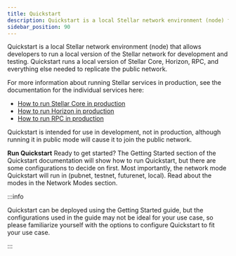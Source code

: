 ```yaml
---
title: Quickstart
description: Quickstart is a local Stellar network environment (node) for development and testing.
sidebar_position: 90
---
```


Quickstart is a local Stellar network environment (node) that allows developers to run a local version of the Stellar network for development and testing. Quickstart runs a local version of Stellar Core, Horizon, RPC, and everything else needed to replicate the public network.

For more information about running Stellar services in production, see the documentation for the individual services here: 

* [How to run Stellar Core in production](../../../validators)
* [How to run Horizon in production](../../../data/horizon/admin-guide/overview)
* [How to run RPC in production](../../../data/rpc/admin-guide)

Quickstart is intended for use in development, not in production, although running it in public mode will cause it to join the public network.

**Run Quickstart**
Ready to get started? The Getting Started section of the Quickstart documentation will show how to run Quickstart, but there are some configurations to decide on first. Most importantly, the network mode Quickstart will run in (pubnet, testnet, futurenet, local). Read about the modes in the Network Modes section.

:::info

Quickstart can be deployed using the Getting Started guide, but the configurations used in the guide may not be ideal for your use case, so please familiarize yourself with the options to configure Quickstart to fit your use case.

:::
